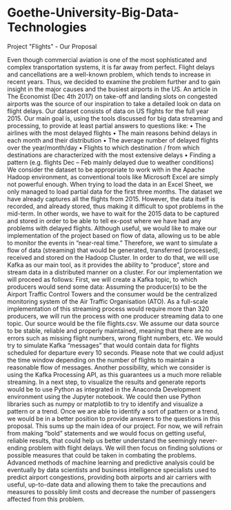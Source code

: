 # Goethe-University-Big-Data-Technologies
Project "Flights" - Our Proposal

Even though commercial aviation is one of the most sophisticated and complex transportation systems, it is far away from perfect. Flight delays and cancellations are a well-known problem, which tends to increase in recent years. Thus, we decided to examine the problem further and to gain insight in the major causes and the busiest airports in the US. An article in The Economist (Dec 4th 2017) on take-off and landing slots on congested airports was the source of our inspiration to take a detailed look on data on flight delays. Our dataset consists of data on US flights for the full year 2015. 
Our main goal is, using the tools discussed for big data streaming and processing, to provide at least partial answers to questions like:
•	The airlines with the most delayed flights
•	The main reasons behind delays in each month and their distribution
•	The average number of delayed flights over the year/month/day
•	Flights to which destination / from which destinations are characterized with the most extensive delays
•	Finding a pattern (e.g. flights Dec – Feb mainly delayed due to weather conditions)
We consider the dataset to be appropriate to work with in the Apache Hadoop environment, as conventional tools like Microsoft Excel are simply not powerful enough. When trying to load the data in an Excel Sheet, we only managed to load partial data for the first three months. 
The dataset we have already captures all the flights from 2015. However, the data itself is recorded, and already stored, thus making it difficult to spot problems in the mid-term. In other words, we have to wait for the 2015 data to be captured and stored in order to be able to tell ex-post where we have had any problems with delayed flights. Although useful, we would like to make our implementation of the project based on flow of data, allowing us to be able to monitor the events in “near-real time.” Therefore, we want to simulate a flow of data (streaming) that would be generated, transferred (processed), received and stored on the Hadoop Cluster. 
In order to do that, we will use Kafka as our main tool, as it provides the ability to “produce”, store and stream data in a distributed manner on a cluster. For our implementation we will proceed as follows:
First, we will create a Kafka topic, to which producers would send some data:
Assuming the producer(s) to be the Airport Traffic Control Towers and the consumer would be the centralized monitoring system of the Air Traffic Organisation (ATO). As a full-scale implementation of this streaming process would require more than 320 producers, we will run the process with one producer streaming data to one topic. Our source would be the file flights.csv. We assume our data source to be stable, reliable and properly maintained, meaning that there are no errors such as missing flight numbers, wrong flight numbers, etc. We would try to simulate Kafka “messages” that would contain data for flights scheduled for departure every 10 seconds. Please note that we could adjust the time window depending on the number of flights to maintain a reasonable flow of messages. 
Another possibility, which we consider is using the Kafka Processing API, as this guarantees us a much more reliable streaming.
In a next step, to visualize the results and generate reports would be to use Python as integrated in the Anaconda Development environment using the Jupyter notebook. We could then use Python libraries such as numpy or matplotlib to try to identify and visualize a pattern or a trend. Once we are able to identify a sort of pattern or a trend, we would be in a better position to provide answers to the questions in this proposal. 
This sums up the main idea of our project. For now, we will refrain from making “bold” statements and we would focus on getting useful, reliable results, that could help us better understand the seemingly never-ending problem with flight delays. We will then focus on finding solutions or possible measures that could be taken in combating the problems.
Advanced methods of machine learning and predictive analysis could be eventually by data scientists and business intelligence specialists used to predict airport congestions, providing both airports and air carriers with useful, up-to-date data and allowing them to take the precautions and measures to possibly limit costs and decrease the number of passengers affected from this problem. 
